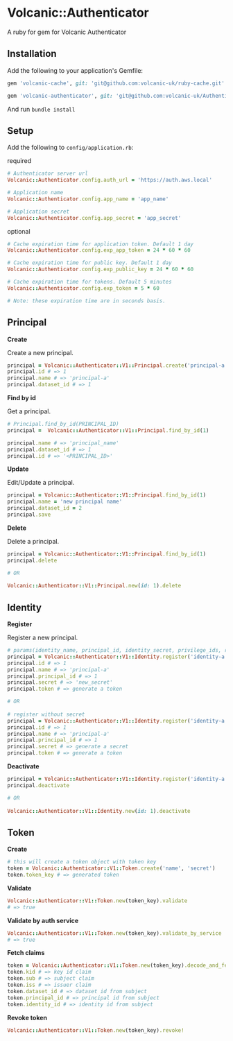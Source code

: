 # Volcanic::Authenticator

A ruby for gem for Volcanic Authenticator

## Installation

Add the following to your application's Gemfile:
```ruby
gem 'volcanic-cache', git: 'git@github.com:volcanic-uk/ruby-cache.git'

gem 'volcanic-authenticator', git: 'git@github.com:volcanic-uk/Authenticator-ruby-gem.git'
```

And run `bundle install`
    
## Setup

Add the following to `config/application.rb`:

required
```ruby
# Authenticator server url
Volcanic::Authenticator.config.auth_url = 'https://auth.aws.local'

# Application name
Volcanic::Authenticator.config.app_name = 'app_name'

# Application secret
Volcanic::Authenticator.config.app_secret = 'app_secret' 
```

optional
```ruby
# Cache expiration time for application token. Default 1 day
Volcanic::Authenticator.config.exp_app_token = 24 * 60 * 60 

# Cache expiration time for public key. Default 1 day
Volcanic::Authenticator.config.exp_public_key = 24 * 60 * 60  

# Cache expiration time for tokens. Default 5 minutes
Volcanic::Authenticator.config.exp_token = 5 * 60 

# Note: these expiration time are in seconds basis.
```

## Principal
**Create**

Create a new principal.

```ruby
principal = Volcanic::Authenticator::V1::Principal.create('principal-a', 1)
principal.id # => 1
principal.name # => 'principal-a'
principal.dataset_id # => 1
```

**Find by id**

Get a principal.
```ruby
# Principal.find_by_id(PRINCIPAL_ID)
principal =  Volcanic::Authenticator::V1::Principal.find_by_id(1)

principal.name # => 'principal_name'
principal.dataset_id # => 1
principal.id # => '<PRINCIPAL_ID>'
```

**Update**

Edit/Update a principal.
```ruby
principal = Volcanic::Authenticator::V1::Principal.find_by_id(1)
principal.name = 'new principal name'
principal.dataset_id = 2
principal.save
```

**Delete**

Delete a principal.
```ruby
principal = Volcanic::Authenticator::V1::Principal.find_by_id(1)
principal.delete

# OR
 
Volcanic::Authenticator::V1::Principal.new(id: 1).delete

```

## Identity
**Register**

Register a new principal.

```ruby
# params(identity_name, principal_id, identity_secret, privilege_ids, role_ids)
principal = Volcanic::Authenticator::V1::Identity.register('identity-a', 1, 'new_secret', [1,2], [2])
principal.id # => 1
principal.name # => 'principal-a'
principal.principal_id # => 1
principal.secret # => 'new_secret'
principal.token # => generate a token

# OR
 
# register without secret 
principal = Volcanic::Authenticator::V1::Identity.register('identity-a', 1)
principal.id # => 1
principal.name # => 'principal-a'
principal.principal_id # => 1
principal.secret # => generate a secret
principal.token # => generate a token

```

**Deactivate**
```ruby
principal = Volcanic::Authenticator::V1::Identity.register('identity-a', 1)
principal.deactivate

# OR
 
Volcanic::Authenticator::V1::Identity.new(id: 1).deactivate
```

## Token
**Create**
```ruby
# this will create a token object with token key
token = Volcanic::Authenticator::V1::Token.create('name', 'secret')
token.token_key # => generated token
```

**Validate**
```ruby
Volcanic::Authenticator::V1::Token.new(token_key).validate
# => true
```

**Validate by auth service**
```ruby
Volcanic::Authenticator::V1::Token.new(token_key).validate_by_service
# => true
```

**Fetch claims**
```ruby
token = Volcanic::Authenticator::V1::Token.new(token_key).decode_and_fetch_claims
token.kid # => key id claim
token.sub # => subject claim
token.iss # => issuer claim
token.dataset_id # => dataset id from subject
token.principal_id # => principal id from subject
token.identity_id # => identity id from subject
```

**Revoke token**
```ruby
Volcanic::Authenticator::V1::Token.new(token_key).revoke!
```